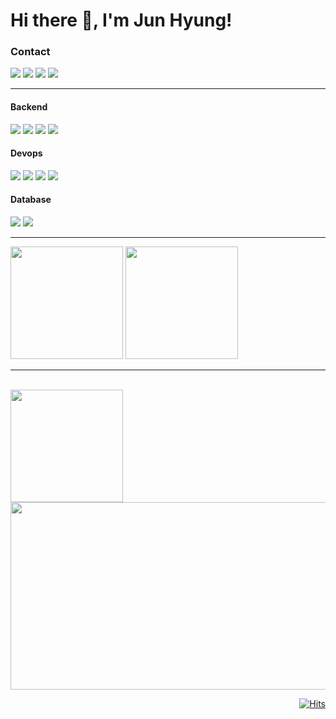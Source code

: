 <div align="left">
     <h1>Hi there 👋, I'm Jun Hyung!</h1>
     <h3>Contact</h3>
     <span>
          <a href="mailto:kingjh1125@gmail.com" target="_blank"><img src="https://img.shields.io/badge/GMAIL-EA4335?logo=Gmail&logoColor=white"/></a>
          <a href="https://www.linkedin.com/in/junhyung-son" target="_blank"><img src="https://img.shields.io/badge/LINKEDIN-0A66C2?logo=Linkedin&logoColor=white"/></a>
          <a href="https://publish.obsidian.md/sonjh919" target="_blank"><img src="https://img.shields.io/badge/-TECHBLOG-EA4335?logo=Blog&logoColor=white&link=https://publish.obsidian.md/sonjh919"/></a>
          <a href="https://docs.google.com/document/d/e/2PACX-1vTXNC_ze6iVFi4_fhG4JtNtGaQS2gXRW8S5B4muVOMKx4wliZHers3_VOZjvHO4EycGj9G3qNw0EAfF/pub">
               <img src="https://img.shields.io/badge/RESUME-%231976D2.svg?logo=googledocs&logoColor=white&link=https://docs.google.com/document/d/e/2PACX-1vTXNC_ze6iVFi4_fhG4JtNtGaQS2gXRW8S5B4muVOMKx4wliZHers3_VOZjvHO4EycGj9G3qNw0EAfF/pub"/>
          </a>
     </span>
</div>
<hr>
<div>
  <h4>Backend</h4>
     <p>
          <img src="https://img.shields.io/badge/java-%23ED8B00.svg?style=for-the-badge&logo=openjdk&logoColor=white)"/>
<!--           <img src="https://img.shields.io/badge/python-3670A0?style=for-the-badge&logo=python&logoColor=ffdd54"/> -->
          <img src="https://img.shields.io/badge/spring-%236DB33F.svg?style=for-the-badge&logo=spring&logoColor=white"/>
          <img src="https://img.shields.io/badge/Hibernate-59666C?style=for-the-badge&logo=Hibernate&logoColor=white"/>
          <img src="https://img.shields.io/badge/-ElasticSearch-005571?style=for-the-badge&logo=elasticsearch&logoColor=white"/>
     </p>
  <h4>Devops</h4>
      <p>
          <img src="https://img.shields.io/badge/docker-%230db7ed.svg?style=for-the-badge&logo=docker&logoColor=white"/>
          <img src="https://img.shields.io/badge/AWS-%23FF9900.svg?style=for-the-badge&logo=amazon-aws&logoColor=white"/>
          <img src="https://img.shields.io/badge/prometheus-E6522C.svg?style=for-the-badge&logo=prometheus&logoColor=white"/>
          <img src="https://img.shields.io/badge/Grafana-F46800.svg?style=for-the-badge&logo=/Grafana&logoColor=white"/>
     </p>
  <h4>Database</h4>
      <p>
        <img src="https://img.shields.io/badge/redis-%23DD0031.svg?style=for-the-badge&logo=redis&logoColor=white"/>
          <img src="https://img.shields.io/badge/mysql-4479A1.svg?style=for-the-badge&logo=mysql&logoColor=white"/>
      </p>
</div>
<hr>
<div>
       <img height="180em" src ="https://github-readme-stats-three-lake-71.vercel.app/api?username=sonjh919&show_icons=true&hide_border=true&theme=github_dark">
       <img height="180em" src="https://github-readme-stats-three-lake-71.vercel.app/api/top-langs/?username=sonjh919&hide_border=true&layout=compact&theme=github_dark">  
</div>
<hr>
<br>
<div>
     <img height="180em" src="http://mazassumnida.wtf/api/v2/generate_badge?boj=kingjh1125">
</div>

<!--
  <a target="_blank" rel="noreferrer noopener" href="https://solved.ac/profile/kingjh1125">
    <img height="180em" src="http://mazassumnida.wtf/api/v2/generate_badge?boj=kingjh1125">
    <img height="180em" src="http://mazandi.herokuapp.com/api?handle=kingjh1125&theme=dark">
  </a>
-->
<!--[![Harlok's WakaTime stats](https://github-readme-stats.vercel.app/api/wakatime?username=sonjh)](https://github.com/anuraghazra/github-readme-stats)-->
<!--![Top Langs](https://github-readme-stats.vercel.app/api/top-langs/?username=anuraghazra&layout=compact)-->
<!--[![Solved.ac프로필](http://mazassumnida.wtf/api/v2/generate_badge?boj=kingjh1125)](https://solved.ac/kingjh1125)-->

<a href="https://github.com/devxb/gitanimals">
<img
  src="https://render.gitanimals.org/farms/sonjh919"
  width="600"
  height="300"
/>
</a>

<div align="right">
  
  [![Hits](https://hits.seeyoufarm.com/api/count/incr/badge.svg?url=https%3A%2F%2Fgithub.com%2Fsonjh919&count_bg=%2379C83D&title_bg=%23555555&icon=&icon_color=%23E7E7E7&title=hits&edge_flat=false)](https://hits.seeyoufarm.com)
  
</div>



